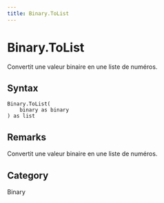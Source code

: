 ```yaml
---
title: Binary.ToList
---
```


# Binary.ToList


Convertit une valeur binaire en une liste de numéros.


## Syntax

```powerquery
Binary.ToList(
    binary as binary
) as list
```


## Remarks

Convertit une valeur binaire en une liste de numéros.



## Category
Binary
